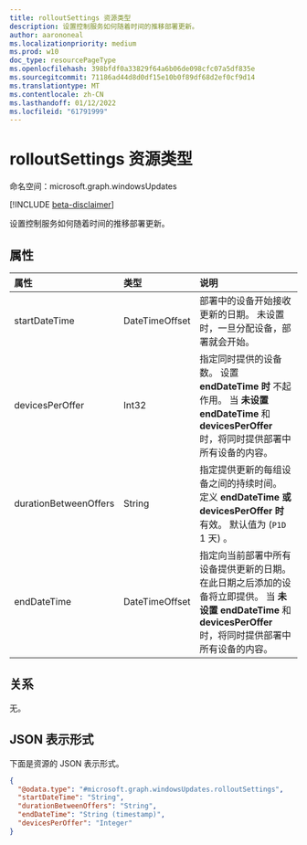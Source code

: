 ```yaml
---
title: rolloutSettings 资源类型
description: 设置控制服务如何随着时间的推移部署更新。
author: aarononeal
ms.localizationpriority: medium
ms.prod: w10
doc_type: resourcePageType
ms.openlocfilehash: 398bfdf0a33829f64a6b06de098cfc07a5df835e
ms.sourcegitcommit: 71186ad44d8d0df15e10b0f89df68d2ef0cf9d14
ms.translationtype: MT
ms.contentlocale: zh-CN
ms.lasthandoff: 01/12/2022
ms.locfileid: "61791999"
---
```

# <a name="rolloutsettings-resource-type"></a>rolloutSettings 资源类型

命名空间：microsoft.graph.windowsUpdates

[!INCLUDE [beta-disclaimer](../../includes/beta-disclaimer.md)]

设置控制服务如何随着时间的推移部署更新。

## <a name="properties"></a>属性
|属性|类型|说明|
|:---|:---|:---|
|startDateTime|DateTimeOffset|部署中的设备开始接收更新的日期。 未设置时，一旦分配设备，部署就会开始。|
|devicesPerOffer|Int32| 指定同时提供的设备数。 设置 **endDateTime 时** 不起作用。 当 **未设置 endDateTime** 和 **devicesPerOffer** 时，将同时提供部署中所有设备的内容。|
|durationBetweenOffers|String|指定提供更新的每组设备之间的持续时间。 定义 **endDateTime 或** **devicesPerOffer 时** 有效。 默认值为 (`P1D` 1 天) 。|
|endDateTime|DateTimeOffset|指定向当前部署中所有设备提供更新的日期。 在此日期之后添加的设备将立即提供。 当 **未设置 endDateTime** 和 **devicesPerOffer** 时，将同时提供部署中所有设备的内容。|

## <a name="relationships"></a>关系
无。

## <a name="json-representation"></a>JSON 表示形式
下面是资源的 JSON 表示形式。
<!-- {
  "blockType": "resource",
  "@odata.type": "microsoft.graph.windowsUpdates.rolloutSettings"
}
-->
``` json
{
  "@odata.type": "#microsoft.graph.windowsUpdates.rolloutSettings",
  "startDateTime": "String",
  "durationBetweenOffers": "String",
  "endDateTime": "String (timestamp)",
  "devicesPerOffer": "Integer"
}
```

